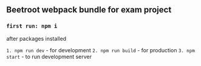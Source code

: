 ## **Beetroot webpack bundle for exam project**

### `first run: npm i`
after packages installed

`1. npm run dev` - for development
`2. npm run build` - for production
`3. npm start` - to run development server
